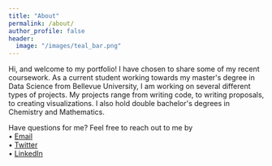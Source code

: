 ```yaml
---
title: "About"
permalink: /about/
author_profile: false
header:
  image: "/images/teal_bar.png"
---
```


Hi, and welcome to my portfolio! I have chosen to share some of my recent coursework. As a current student working towards my master's degree in Data Science from Bellevue University, I am working on several different types of projects. My projects range from writing code, to writing proposals, to creating visualizations. I also hold double bachelor's degrees in Chemistry and Mathematics. 

Have questions for me? Feel free to reach out to me by   
• [Email](mailto:joichuketterer@gmail.com)  
• [Twitter](https://twitter.com/jckett)  
• [LinkedIn](https://www.linkedin.com/in/lucindajoichuketterer/)
